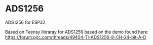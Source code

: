 # ADS1256
ADS1256 for ESP32

Based on Teensy libraray for ADS1256  based on the demo found here: https://forum.pjrc.com/threads/49404-TI-ADS1256-8-CH-24-bit-A-D

